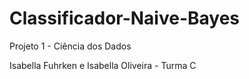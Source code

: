 # Classificador-Naive-Bayes
Projeto 1 - Ciência dos Dados

Isabella Fuhrken e Isabella Oliveira - Turma C
